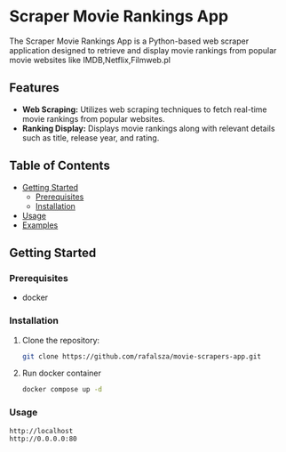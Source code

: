 # Scraper Movie Rankings App

The Scraper Movie Rankings App is a Python-based web scraper application designed to retrieve and display movie rankings from popular movie websites like IMDB,Netflix,Filmweb.pl

## Features

- **Web Scraping:** Utilizes web scraping techniques to fetch real-time movie rankings from popular websites.
- **Ranking Display:** Displays movie rankings along with relevant details such as title, release year, and rating.

## Table of Contents

- [Getting Started](#getting-started)
  - [Prerequisites](#prerequisites)
  - [Installation](#installation)
- [Usage](#usage)
- [Examples](#examples)

## Getting Started

### Prerequisites

- docker

### Installation

1. Clone the repository:

   ```bash
   git clone https://github.com/rafalsza/movie-scrapers-app.git

2. Run docker container

    ```bash
   docker compose up -d

### Usage

   ```bash
   http://localhost
   http://0.0.0.0:80